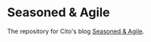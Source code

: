 Seasoned & Agile
================

The repository for Cito's blog [Seasoned & Agile](https://cito.github.io/).
